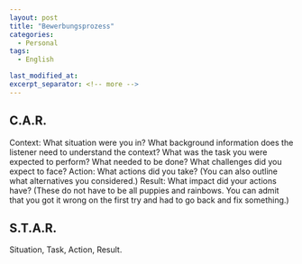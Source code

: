 ```yaml
---
layout: post
title: "Bewerbungsprozess"
categories:
  - Personal
tags:
  - English

last_modified_at: 
excerpt_separator: <!-- more -->
---
```


## C.A.R.
Context: What situation were you in? What background information does the listener need to understand the context? What was the task you were expected to perform? What needed to be done? What challenges did you expect to face?
Action: What actions did you take? (You can also outline what alternatives you considered.)
Result: What impact did your actions have? (These do not have to be all puppies and rainbows. You can admit that you got it wrong on the first try and had to go back and fix something.)

## S.T.A.R.
Situation, Task, Action, Result.